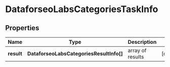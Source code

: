 # DataforseoLabsCategoriesTaskInfo

## Properties

| Name | Type | Description | Notes |
|------------ | ------------- | ------------- | -------------|
**result** | **DataforseoLabsCategoriesResultInfo[]** | array of results |[optional]|